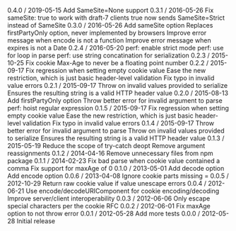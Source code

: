 0.4.0 / 2019-05-15
Add SameSite=None support
0.3.1 / 2016-05-26
Fix sameSite: true to work with draft-7 clients
true now sends SameSite=Strict instead of SameSite
0.3.0 / 2016-05-26
Add sameSite option
Replaces firstPartyOnly option, never implemented by browsers
Improve error message when encode is not a function
Improve error message when expires is not a Date
0.2.4 / 2016-05-20
perf: enable strict mode
perf: use for loop in parse
perf: use string concatination for serialization
0.2.3 / 2015-10-25
Fix cookie Max-Age to never be a floating point number
0.2.2 / 2015-09-17
Fix regression when setting empty cookie value
Ease the new restriction, which is just basic header-level validation
Fix typo in invalid value errors
0.2.1 / 2015-09-17
Throw on invalid values provided to serialize
Ensures the resulting string is a valid HTTP header value
0.2.0 / 2015-08-13
Add firstPartyOnly option
Throw better error for invalid argument to parse
perf: hoist regular expression
0.1.5 / 2015-09-17
Fix regression when setting empty cookie value
Ease the new restriction, which is just basic header-level validation
Fix typo in invalid value errors
0.1.4 / 2015-09-17
Throw better error for invalid argument to parse
Throw on invalid values provided to serialize
Ensures the resulting string is a valid HTTP header value
0.1.3 / 2015-05-19
Reduce the scope of try-catch deopt
Remove argument reassignments
0.1.2 / 2014-04-16
Remove unnecessary files from npm package
0.1.1 / 2014-02-23
Fix bad parse when cookie value contained a comma
Fix support for maxAge of 0
0.1.0 / 2013-05-01
Add decode option
Add encode option
0.0.6 / 2013-04-08
Ignore cookie parts missing =
0.0.5 / 2012-10-29
Return raw cookie value if value unescape errors
0.0.4 / 2012-06-21
Use encode/decodeURIComponent for cookie encoding/decoding
Improve server/client interoperability
0.0.3 / 2012-06-06
Only escape special characters per the cookie RFC
0.0.2 / 2012-06-01
Fix maxAge option to not throw error
0.0.1 / 2012-05-28
Add more tests
0.0.0 / 2012-05-28
Initial release